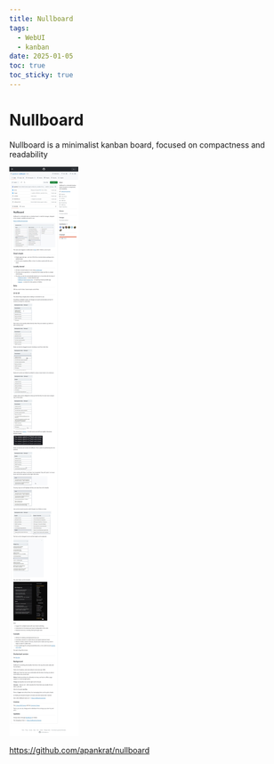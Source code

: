 ```yaml
---
title: Nullboard
tags:
  - WebUI
  - kanban
date: 2025-01-05
toc: true
toc_sticky: true
---
```




# Nullboard
Nullboard is a minimalist kanban board, focused on compactness and readability

![](../_asset/2024-12-19-nullboard-20250105132556.jpg)

<https://github.com/apankrat/nullboard>
